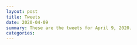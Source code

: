 ```yaml
---
layout: post
title: Tweets
date: 2020-04-09
summary: These are the tweets for April 9, 2020.
categories:
---
```


